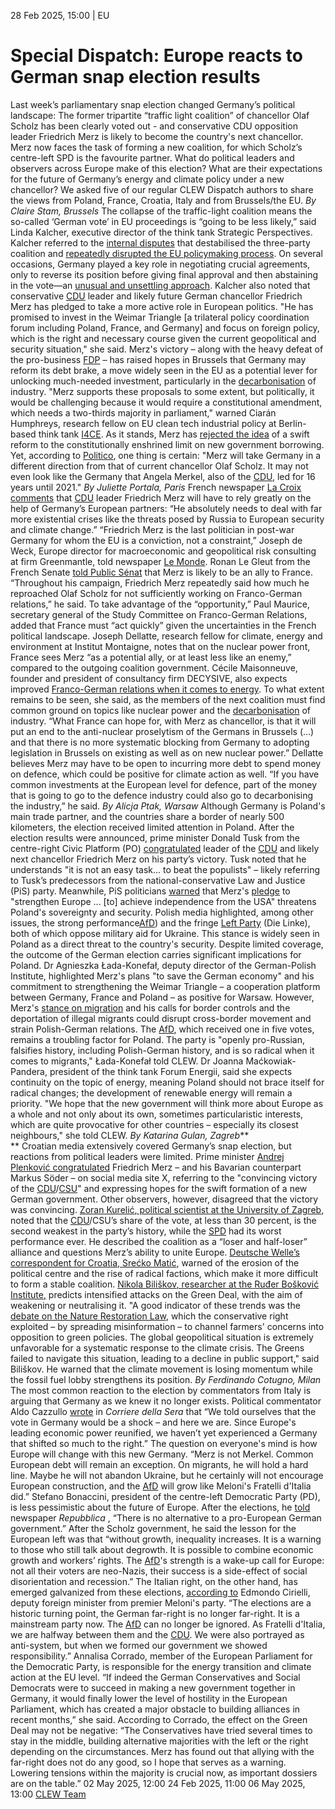 28 Feb 2025, 15:00
| 
EU
# Special Dispatch: Europe reacts to German snap election results 
Last week’s parliamentary snap election changed Germany’s political landscape: The former tripartite “traffic light coalition” of chancellor Olaf Scholz has been clearly voted out - and conservative CDU opposition leader Friedrich Merz is likely to become the country's next chancellor. Merz now faces the task of forming a new coalition, for which Scholz’s centre-left SPD is the favourite partner.
What do political leaders and observers across Europe make of this election? What are their expectations for the future of Germany’s energy and climate policy under a new chancellor? We asked five of our regular CLEW Dispatch authors to share the views from Poland, France, Croatia, Italy and from Brussels/the EU.
_By Claire Stam, Brussels_
The collapse of the traffic-light coalition means the so-called ‘German vote’ in EU proceedings is “going to be less likely,” said Linda Kalcher, executive director of the think tank Strategic Perspectives. Kalcher referred to the [internal disputes](https://www.cleanenergywire.org/news/quarelling-german-coalition-treads-lightly-climate-economy-dominates-eu-election-agenda) that destabilised the three-party coalition and [repeatedly disrupted the EU policymaking process](https://www.cleanenergywire.org/news/fdp-opposition-puts-planned-eu-corporate-sustainability-due-diligence-rules-risk). On several occasions, Germany played a key role in negotiating crucial agreements, only to reverse its position before giving final approval and then abstaining in the vote—an [unusual and unsettling approach](https://www.cleanenergywire.org/news/eu-delays-crucial-2035-car-emissions-vote-after-german-insistence-combustion-engines).
Kalcher also noted that conservative [CDU](https://www.cleanenergywire.org/experts/cdu-christian-democratic-union) leader and likely future German chancellor Friedrich Merz has pledged to take a more active role in European politics. "He has promised to invest in the Weimar Triangle [a trilateral policy coordination forum including Poland, France, and Germany] and focus on foreign policy, which is the right and necessary course given the current geopolitical and security situation," she said.
Merz's victory – along with the heavy defeat of the pro-business [FDP](https://www.cleanenergywire.org/experts/fdp-free-democratic-party) – has raised hopes in Brussels that Germany may reform its debt brake, a move widely seen in the EU as a potential lever for unlocking much-needed investment, particularly in the [decarbonisation](https://www.cleanenergywire.org/glossary/letter_d#decarbonisation) of industry.
"Merz supports these proposals to some extent, but politically, it would be challenging because it would require a constitutional amendment, which needs a two-thirds majority in parliament," warned Ciarán Humphreys, research fellow on EU clean tech industrial policy at Berlin-based think tank [I4CE](https://www.cleanenergywire.org/experts/institute-climate-economics-i4ce). As it stands, Merz has [rejected the idea](https://www.mdr.de/nachrichten/deutschland/politik/regierungsbildung-merz-klingbeil-pistorius-cdu-spd-wehretat-schuldenbremse-reform-100.html) of a swift reform to the constitutionally enshrined limit on new government borrowing.
Yet, according to [Politico](https://www.politico.eu/article/german-election-results-2025-friedrich-merz-cdu-europe/), one thing is certain: "Merz will take Germany in a different direction from that of current chancellor Olaf Scholz. It may not even look like the Germany that Angela Merkel, also of the [CDU](https://www.cleanenergywire.org/experts/cdu-christian-democratic-union), led for 16 years until 2021."
_By Juliette Portala, Paris_
French newspaper [La Croix comments](https://www.la-croix.com/a-vif/friedrich-merz-s-est-positionne-en-concurrent-de-lafd-au-lieu-de-le-combattre-20250225) that [CDU](https://www.cleanenergywire.org/experts/cdu-christian-democratic-union) leader Friedrich Merz will have to rely greatly on the help of Germany’s European partners: “He absolutely needs to deal with far more existential crises like the threats posed by Russia to European security and climate change.”
“Friedrich Merz is the last politician in post-war Germany for whom the EU is a conviction, not a constraint,” Joseph de Weck, Europe director for macroeconomic and geopolitical risk consulting at firm Greenmantle, told newspaper [Le Monde](https://www.lemonde.fr/idees/article/2025/02/25/friedrich-merz-est-le-dernier-homme-politique-de-l-allemagne-d-apres-guerre-pour-qui-l-ue-est-une-conviction-et-non-une-contrainte_6562795_3232.html).
Ronan Le Gleut from the French Senate [told Public Sénat](https://www.publicsenat.fr/actualites/international/allemagne-larrivee-du-futur-chancelier-friedrich-merz-une-bonne-nouvelle-pour-emmanuel-macron) that Merz is likely to be an ally to France. “Throughout his campaign, Friedrich Merz repeatedly said how much he reproached Olaf Scholz for not sufficiently working on Franco-German relations,” he said. To take advantage of the “opportunity,” Paul Maurice, secretary general of the Study Committee on Franco-German Relations, added that France must “act quickly” given the uncertainties in the French political landscape.
Joseph Dellatte, research fellow for climate, energy and environment at Institut Montaigne, notes that on the nuclear power front, France sees Merz “as a potential ally, or at least less like an enemy,” compared to the outgoing coalition government.
Cécile Maisonneuve, founder and president of consultancy firm DECYSIVE, also expects improved [Franco-German relations when it comes to energy](https://www.cleanenergywire.org/dossiers/nuclear-gas-renewables-what-powers-eus-franco-german-engine-future). To what extent remains to be seen, she said, as the members of the next coalition must find common ground on topics like nuclear power and the [decarbonisation](https://www.cleanenergywire.org/glossary/letter_d#decarbonisation) of industry. “What France can hope for, with Merz as chancellor, is that it will put an end to the anti-nuclear proselytism of the Germans in Brussels (…) and that there is no more systematic blocking from Germany to adopting legislation in Brussels on existing as well as on new nuclear power.”
Dellatte believes Merz may have to be open to incurring more debt to spend money on defence, which could be positive for climate action as well. “If you have common investments at the European level for defence, part of the money that is going to go to the defence industry could also go to decarbonising the industry,” he said.
_By Alicja Ptak, Warsaw_
Although Germany is Poland's main trade partner, and the countries share a border of nearly 500 kilometers, the election received limited attention in Poland.
After the election results were announced, prime minister Donald Tusk from the centre-right Civic Platform (PO) [congratulated](https://x.com/donaldtusk/status/1894087548617515265) leader of the [CDU](https://www.cleanenergywire.org/experts/cdu-christian-democratic-union) and likely next chancellor Friedrich Merz on his party’s victory. Tusk noted that he understands "it is not an easy task… to beat the populists" – likely referring to Tusk’s predecessors from the national-conservative Law and Justice (PiS) party. Meanwhile, PiS politicians [warned](https://wpolityce.pl/polityka/722151-politycy-pis-ostrzegaja-przed-antyamerykanskim-kursem-merza) that Merz's [pledge](https://www.politico.eu/article/friedrich-merz-germany-election-united-states-donald-trump-nato/) to "strengthen Europe ... [to] achieve independence from the USA" threatens Poland's sovereignty and security.
Polish media highlighted, among other issues, the strong performance[AfD](https://www.cleanenergywire.org/experts/afd-alternative-germany)) and the fringe [Left Party](https://www.cleanenergywire.org/experts/left-party) (Die Linke), both of which oppose military aid for Ukraine. This stance is widely seen in Poland as a direct threat to the country's security.
Despite limited coverage, the outcome of the German election carries significant implications for Poland. Dr Agnieszka Łada-Konefał, deputy director of the German-Polish Institute, highlighted Merz's plans "to save the German economy" and his commitment to strengthening the Weimar Triangle – a cooperation platform between Germany, France and Poland – as positive for Warsaw. However, Merz's [stance on migration](https://edition.cnn.com/2025/02/03/europe/germany-friedrich-merz-immigration-intl-latam/index.html) and his calls for border controls and the deportation of illegal migrants could disrupt cross-border movement and strain Polish-German relations. The [AfD](https://www.cleanenergywire.org/experts/afd-alternative-germany), which received one in five votes, remains a troubling factor for Poland. The party is "openly pro-Russian, falsifies history, including Polish-German history, and is so radical when it comes to migrants," Łada-Konefał told CLEW.
Dr Joanna Maćkowiak-Pandera, president of the think tank Forum Energii, said she expects continuity on the topic of energy, meaning Poland should not brace itself for radical changes; the development of renewable energy will remain a priority. "We hope that the new government will think more about Europe as a whole and not only about its own, sometimes particularistic interests, which are quite provocative for other countries – especially its closest neighbours," she told CLEW.
_By Katarina Gulan, Zagreb_**  
**
Croatian media extensively covered Germany’s snap election, but reactions from political leaders were limited. Prime minister [Andrej Plenković congratulated](https://x.com/AndrejPlenkovic/status/1893734765708157333) Friedrich Merz – and his Bavarian counterpart Markus Söder – on social media site X, referring to the "convincing victory of the [CDU](https://www.cleanenergywire.org/experts/cdu-christian-democratic-union)/[CSU](https://www.cleanenergywire.org/experts/csu-christian-social-union)" and expressing hopes for the swift formation of a new German government.
Other observers, however, disagreed that the victory was convincing. [Zoran Kurelić](https://vijesti.hrt.hr/eu/kurelic-1-12029908)[, political scientist](https://vijesti.hrt.hr/eu/kurelic-1-12029908)[ ](https://vijesti.hrt.hr/eu/kurelic-1-12029908)[at](https://vijesti.hrt.hr/eu/kurelic-1-12029908)[ the University of Zagreb](https://vijesti.hrt.hr/eu/kurelic-1-12029908), noted that the [CDU](https://www.cleanenergywire.org/experts/cdu-christian-democratic-union)/CSU’s share of the vote, at less than 30 percent, is the second weakest in the party’s history, while the [SPD](https://www.cleanenergywire.org/experts/spd-social-democratic-party) had its worst performance ever. He described the coalition as a “loser and half-loser” alliance and questions Merz’s ability to unite Europe.
[Deutsche Welle’s correspondent for Croatia, Srećko Matić](https://vijesti.hrt.hr/eu/parlamentarni-izbori-u-njemackoj-12029075), warned of the erosion of the political centre and the rise of radical factions, which make it more difficult to form a stable coalition.
[Nikola Biliškov](https://www.irb.hr/eng/Divisions/Division-of-Materials-Chemistry/Laboratory-for-solid-state-and-complex-compounds-chemistry/Employees/Nikola-Biliskov)[, researcher at the](https://www.irb.hr/eng/Divisions/Division-of-Materials-Chemistry/Laboratory-for-solid-state-and-complex-compounds-chemistry/Employees/Nikola-Biliskov)[ ](https://www.irb.hr/eng/Divisions/Division-of-Materials-Chemistry/Laboratory-for-solid-state-and-complex-compounds-chemistry/Employees/Nikola-Biliskov)[Ruđer Bošković Institute](https://www.irb.hr/eng/Divisions/Division-of-Materials-Chemistry/Laboratory-for-solid-state-and-complex-compounds-chemistry/Employees/Nikola-Biliskov)[,](https://www.irb.hr/eng/Divisions/Division-of-Materials-Chemistry/Laboratory-for-solid-state-and-complex-compounds-chemistry/Employees/Nikola-Biliskov) predicts intensified attacks on the Green Deal, with the aim of weakening or neutralising it. "A good indicator of these trends was the [debate on the Nature Restoration Law](https://www.cleanenergywire.org/news/germany-welcomes-adoption-eu-nature-restoration-law-criticism-farmers), which the conservative right exploited – by spreading misinformation – to channel farmers' concerns into opposition to green policies. The global geopolitical situation is extremely unfavorable for a systematic response to the climate crisis. The Greens failed to navigate this situation, leading to a decline in public support," said Biliškov. He warned that the climate movement is losing momentum while the fossil fuel lobby strengthens its position.
_By Ferdinando Cotugno, Milan_
The most common reaction to the election by commentators from Italy is arguing that Germany as we knew it no longer exists.
Political commentator Aldo Cazzullo [wrote](https://www.corriere.it/lodicoalcorriere/25_febbraio_26/in-germania-purtroppo-non-e-tutto-come-prima-rd-279c9a37-1ba8-450f-9035-8447e8b8bxlk.shtml) in _Corriere della Sera_ that “We told ourselves that the vote in Germany would be a shock – and here we are. Since Europe's leading economic power reunified, we haven’t yet experienced a Germany that shifted so much to the right.” The question on everyone's mind is how Europe will change with this new Germany. “Merz is not Merkel. Common European debt will remain an exception. On migrants, he will hold a hard line. Maybe he will not abandon Ukraine, but he certainly will not encourage European construction, and the [AfD](https://www.cleanenergywire.org/experts/afd-alternative-germany) will grow like Meloni's Fratelli d'Italia did.”
Stefano Bonaccini, president of the centre-left Democratic Party (PD), is less pessimistic about the future of Europe. After the elections, he [told](https://www.corriere.it/lodicoalcorriere/25_febbraio_26/in-germania-purtroppo-non-e-tutto-come-prima-rd-279c9a37-1ba8-450f-9035-8447e8b8bxlk.shtml) newspaper _Repubblica_ , “There is no alternative to a pro-European German government.” After the Scholz government, he said the lesson for the European left was that “without growth, inequality increases. It is a warning to those who still talk about degrowth. It is possible to combine economic growth and workers’ rights. The [AfD](https://www.cleanenergywire.org/experts/afd-alternative-germany)'s strength is a wake-up call for Europe: not all their voters are neo-Nazis, their success is a side-effect of social disorientation and recession.”
The Italian right, on the other hand, has emerged galvanized from these elections, [according to](https://www.corriere.it/lodicoalcorriere/25_febbraio_26/in-germania-purtroppo-non-e-tutto-come-prima-rd-279c9a37-1ba8-450f-9035-8447e8b8bxlk.shtml) Edmondo Cirielli, deputy foreign minister from premier Meloni's party. “The elections are a historic turning point, the German far-right is no longer far-right. It is a mainstream party now. The [AfD](https://www.cleanenergywire.org/experts/afd-alternative-germany) can no longer be ignored. As Fratelli d'Italia, we are halfway between them and the [CDU](https://www.cleanenergywire.org/experts/cdu-christian-democratic-union). We were also portrayed as anti-system, but when we formed our government we showed responsibility.”
Annalisa Corrado, member of the European Parliament for the Democratic Party, is responsible for the energy transition and climate action at the EU level. “If indeed the German Conservatives and Social Democrats were to succeed in making a new government together in Germany, it would finally lower the level of hostility in the European Parliament, which has created a major obstacle to building alliances in recent months,” she said.
According to Corrado, the effect on the Green Deal may not be negative: “The Conservatives have tried several times to stay in the middle, building alternative majorities with the left or the right depending on the circumstances. Merz has found out that allying with the far-right does not do any good, so I hope that serves as a warning. Lowering tensions within the majority is crucial now, as important dossiers are on the table.”
02 May 2025, 12:00
24 Feb 2025, 11:00
06 May 2025, 13:00
[CLEW Team](https://www.cleanenergywire.org/about-us-clew-team)